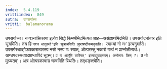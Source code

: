 ```yaml
---
index:  5.4.119
vrittiindex:  849
sutra:  उपसर्गाच्च
vritti:  balamanorama 
---
```


उपसर्गाच्च। नन्वञ्नासिकाया इत्येव सिद्धे किमर्थमिदमित्यत आह--असंज्ञार्थमिदमिति। उपसर्गादनोत्पर इति सूत्रमिति। तत्र हि `नश्च धातुस्थो'इति सूत्रान्नसिति लुप्तषष्ठीकमनुवर्तते। `रषाभ्यां नो णः' इत्यनुवर्तते। उपसर्गस्थाद्गेफषकारात्परस्य नसो नस्य णः स्यात्, ओत्परस्तु नकारो णत्वं न प्राप्नोतीत्यर्थः। खण्डपदस्थत्वादप्राप्ताविदं सूत्रम्। `प्र ण आयूँषि तारिषत्' इत्याद्युदाहरणम्। अनोत्परः किम् ?। `प्र नो मुञ्चतम्'। अत्र ओत्परकत्वान्न णत्वमिति स्थितिः। तद्भङ्क्त्वेति। 

